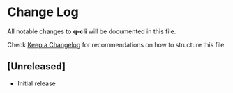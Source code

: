# Change Log

All notable changes to **q-cli** will be documented in this file.

Check [Keep a Changelog](http://keepachangelog.com/) for recommendations on how to structure this file.

## [Unreleased]

- Initial release